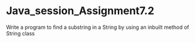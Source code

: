 # Java_session_Assignment7.2
Write a program to find a substring in a String by using an inbuilt method of String class
